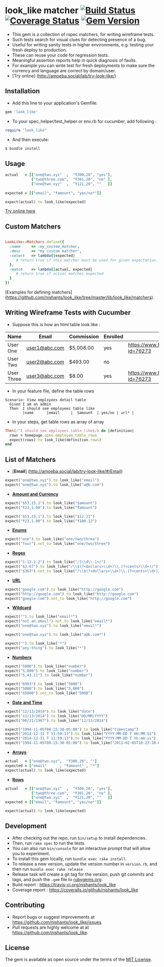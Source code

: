 # look_like matcher [![Build Status](https://travis-ci.org/nishants/look_like.svg?branch=master)](https://travis-ci.org/nishants/look_like) [![Coverage Status](https://coveralls.io/repos/github/nishants/look_like/badge.svg)](https://coveralls.io/github/nishants/look_like) [![Gem Version](https://badge.fury.io/rb/look_like.svg)](https://badge.fury.io/rb/look_like)

- This gem is a collection of rspec matchers, for writing wireframe tests.
- Such tests search for visual clues for detecting presence of a bug.
- Useful for writing sanity tests in higher environments, e.g. testing your fresh deploy to production.
- These can reuse your code for regression tests.  
- Meaningful assertion reports help in quick diagnosis of faults. 
- For example you can write test for fresh deployments to make sure the currency and language are correct by domain/user. 
- [Try online] (http://amoeba.social/lab/try-look-like/)

## Installation

- Add this line to your application's Gemfile:
```ruby
gem 'look_like'
```

- To your spec_helper/test_helper or env.rb for cucumber, add following : 
```ruby
require "look_like"
```


- And then execute:
```bash
$ bundle install
```

## Usage
```ruby
actual   = [["one@two.xyz"  ,  "₹300,20", "yes"],
            ["two@three.com",  "₹301,20", "no" ],
            ["one@two.xyz"  ,  "₹121,20", ""   ]]
            
expected = [["email", "₹amount", "yes/no*"]]

expect(actual).to look_like(expected)  
```

[Try online here](http://localhost:3001/2.0/lab/try-look-like/index.html#/Rows)
## Custom Matchers
```ruby

LookLike::Matchers.define({
  :name     => :my_custom_matcher,
  :desc     => "my custom matcher",
  :select   => lambda{|expected|
     # return true if this matcher must be used for given expectation.
  },
  :match    => lambda{|actual, expected|
     # return true if actual matches expected
  } 
})
```
[Examples for defining matchers] (https://github.com/nishants/look_like/tree/master/lib/look_like/matchers).


## Writing Wireframe Tests with Cucumber
- Suppose this is how an html table look like :

| Name       | Email         | Commission | Enrolled | HomePage                                      |
|------------|---------------|------------|----------|-----------------------------------------------|
| User One   | user1@abc.com | $5,008.00  | yes      | https://www.facebook.com/profile.php?id=76273 |
| User Two   | user2@abc.com | $493.00    | no       |                                               |
| User Three | user3@abc.com | $8.00      | yes      | https://www.facebook.com/profile.php?id=76273 |

- In your feature file, define the table rows   
```gherkin
Scenario: View employees detail table
  Given I am an admin
  Then  I should see employees table like
        |name      |email     |  $amount  | yes/no | url* |
```

- In your steps, get table rows as array of array
```ruby
Then(/^I should see employees table like$/) do |definition|
  rows = homepage.open.employee_table_rows
  expect(rows).to look_like(definition.rows)
end
```

## List of Matchers
- [**Email**] (http://amoeba.social/lab/try-look-like/#/Email)
```ruby
expect("one@two.xyz").to look_like("email")
expect("one@two.xyz").to look_like("a@b.com")
```

- [**Amount and Currency**](http://amoeba.social/lab/try-look-like/#/Amount%20and%20Currency)
```ruby
expect("$53,23,1").to look_like("$amount")
expect("₹23,1.00").to look_like("₹amount")

expect("$53,23,1").to look_like("$12.21")
expect("₹23,1.00").to look_like("₹100.12")
```

- [**Enums**](http://amoeba.social/lab/try-look-like/#/Enums)
```ruby
expect("one").to look_like("one/two/three")
expect("four").not_to look_like("one/two/three")
```

- [**Regex**](http://amoeba.social/lab/try-look-like/#/Regex)
```ruby
expect("1-12-1-2").to look_like("/[\\d\\-]+/")
expect("$3.67").to look_like("/\\$(?<dollars>\\d+)\\.(?<cents>\\d+)/")
expect("$367").not_to look_like("/\\$(?<dollars>\\d+)\\.(?<cents>\\d+)/")
```

- [**URL**](http://amoeba.social/lab/try-look-like/#/URL)
```ruby
expect("google.com").to look_like("http://google.com")
expect("http://google.com").to look_like("http://google.com")
expect("google-com").not_to look_like("http://google.com")
```

- [**Wildcard**](http://amoeba.social/lab/try-look-like/#/Wildcard)
```ruby
expect("").to look_like("email*")
expect("not.an.email").not_to look_like("email*")
expect("one@two.xyz").to look_like("email*")

expect("one@two.xyz").to look_like("a@b.com*")

expect("").to look_like("*")
expect("any-thing").to look_like("*")
```

- [**Numbers**](http://amoeba.social/lab/try-look-like/#/Numbers)
```ruby
expect("5000").to look_like("number")
expect("5,000").to look_like("number")
expect("5,43.11").to look_like("number")

expect("6993").to look_like("5000")
expect("5000").to look_like("5,000")
expect("$5000").not_to look_like("5000")
```

- [**Date and Time**](http://amoeba.social/lab/try-look-like/#/Date%20and%20Time)
```ruby
expect("12/13/2014").to look_like("date")
expect("12/13/2014").to look_like("DD/MM/YYYY")
expect("06/21/1987").to look_like("12/13/2014")

expect("1994-11-05T08:15:30-05:00").to look_like("timestamp")
expect("2014-12-31 T 11:59:13").to look_like("YYYY-MM-DD T HH:MM:SS")
expect("2014-12-31 T 11:59:13").to look_like("YYYY-MM-DD T hh:mm:ss")
expect("1994-11-05T08:15:30-05:00").to look_like("2011-02-05T18:23:30-05:00")

```

- [**Arrays**](http://amoeba.social/lab/try-look-like/index.html#/Arrays)
```ruby
actual   = ["one@two.xyz",  "₹300,20", ""]
expected = ["email"      , "₹amount" , "*"]
expect(actual).to look_like(expected)
```

- [**Rows**](http://amoeba.social/lab/try-look-like/index.html#/Rows)
```ruby
actual   = [["one@two.xyz"  ,  "₹300,20", "yes"],
            ["two@three.com",  "₹301,20", "no" ],
            ["one@two.xyz"  ,  "₹121,20", ""   ]]
expected = [["email", "₹amount", "yes/no*"]]

expect(actual).to look_like(expected)
```


## Development
- After checking out the repo, run `bin/setup` to install dependencies. 
- Then, run `rake spec` to run the tests. 
- You can also run `bin/console` for an interactive prompt that will allow you to experiment.
- To install this gem locally, run `bundle exec rake install`. 
- To release a new version, update the version number in `version.rb`, and then run `bundle exec rake release`
- Release task  will create a git tag for the version, push git commits and tags, and push the `.gem` file to [rubygems.org](https://rubygems.org).
- Build report : https://travis-ci.org/nishants/look_like
- Coverage report : https://coveralls.io/github/nishants/look_like

## Contributing
- Report bugs or suggest improvements at https://github.com/nishants/look_like/issues.
- Pull requests are highly welcome at at https://github.com/nishants/look_like. 

## License
The gem is available as open source under the terms of the [MIT License](http://opensource.org/licenses/MIT).

